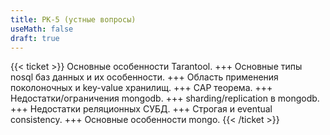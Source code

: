 ```yaml
---
title: РК-5 (устные вопросы)
useMath: false
draft: true
---
```

{{< ticket >}}
Основные особенности Tarantool.
+++
Основные типы nosql баз данных и их особенности.
+++
Область применения поколоночных и key-value хранилищ.
+++
CAP теорема.
+++
Недостатки/ограничения mongodb.
+++
sharding/replication в mongodb.
+++
Недостатки реляционных СУБД.
+++
Строгая и eventual consistency.
+++
Основные особенности mongo.
{{< /ticket >}}
